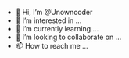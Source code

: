 - 👋 Hi, I’m @Unowncoder
- 👀 I’m interested in ...
- 🌱 I’m currently learning ...
- 💞️ I’m looking to collaborate on ...
- 📫 How to reach me ...

<!---
Unowncoder/Unowncoder is a ✨ special ✨ repository because its `README.md` (this file) appears on your GitHub profile.
You can click the Preview link to take a look at your changes.
--->
